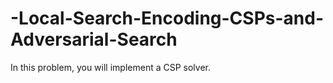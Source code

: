 # -Local-Search-Encoding-CSPs-and-Adversarial-Search
In this problem, you will implement a CSP solver.
